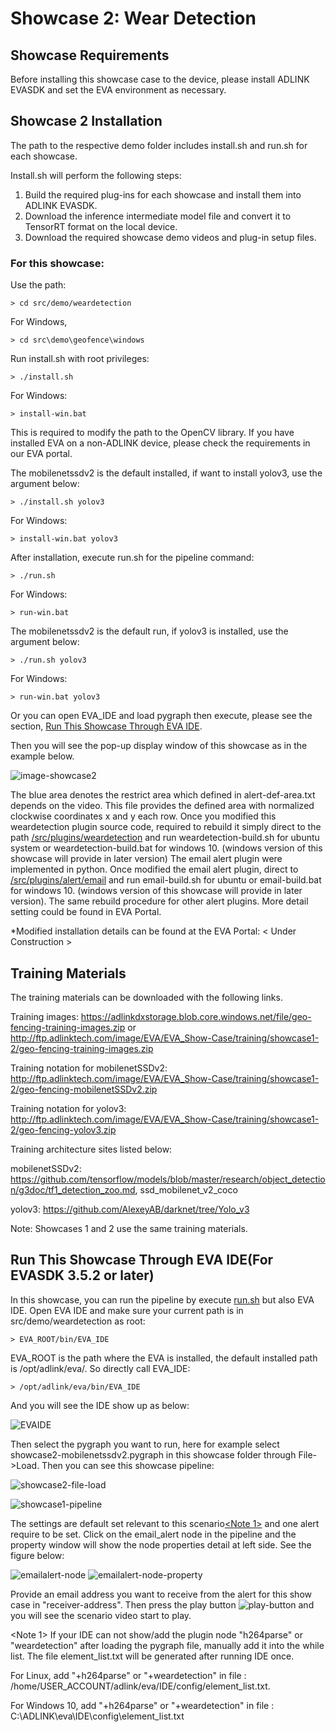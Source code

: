 # Showcase 2: Wear Detection

## Showcase Requirements

Before installing this showcase case to the device, please install ADLINK EVASDK and set the EVA environment as necessary.

## Showcase 2 Installation

The path to the respective demo folder includes install.sh and run.sh for each showcase.

Install.sh will perform the following steps:

1. Build the required plug-ins for each showcase and install them into ADLINK EVASDK.
2. Download the inference intermediate model file and convert it to TensorRT format on the local device.
3. Download the required showcase demo videos and plug-in setup files.

### For this showcase: 

Use the path:

```
> cd src/demo/weardetection
```

For Windows, 

```
> cd src\demo\geofence\windows
```

Run install.sh with root privileges:

```
> ./install.sh
```

For Windows:

```
> install-win.bat
```

This is required to modify the path to the OpenCV library. If you have installed EVA on a non-ADLINK device, please check the requirements in our EVA portal.

The mobilenetssdv2 is the default installed, if want to install yolov3, use the argument below:

```
> ./install.sh yolov3
```

For Windows:

```
> install-win.bat yolov3
```

<a id="runsh"></a>

After installation, execute run.sh for the pipeline command:

```
> ./run.sh
```

For Windows:

```
> run-win.bat
```

The mobilenetssdv2 is the default run, if yolov3 is installed, use the argument below:

```
> ./run.sh yolov3
```

For Windows:

```
> run-win.bat yolov3
```



Or you can open EVA_IDE and load pygraph then execute, please see the section, [Run This Showcase Through EVA IDE](#Run-This-Showcase-Through-EVA-IDE).

Then you will see the pop-up display window of this showcase as in the example below.

![image-showcase2](../../../figures/image-showcase2.png)

The blue area denotes the restrict area which defined in alert-def-area.txt depends on the video. This file provides the defined area with normalized clockwise coordinates x and y each row. Once you modified this weardetection plugin source code, required to rebuild it simply direct to the path [/src/plugins/weardetection](/src/plugins/weardetection) and run weardetection-build.sh for ubuntu system or weardetection-build.bat for windows 10. (windows version of this showcase will provide in later version) The email alert plugin were implemented in python. Once modified the email alert plugin, direct to [/src/plugins/alert/email](/src/plugins/alert/email) and run email-build.sh for ubuntu or email-build.bat for windows 10. (windows version of this showcase will provide in later version). The same rebuild procedure for other alert plugins. More detail setting could be found in EVA Portal.

*Modified installation details can be found at the EVA Portal: < Under Construction >

## Training Materials

The training materials can be downloaded with the following links.

Training images: https://adlinkdxstorage.blob.core.windows.net/file/geo-fencing-training-images.zip or http://ftp.adlinktech.com/image/EVA/EVA_Show-Case/training/showcase1-2/geo-fencing-training-images.zip 

Training notation for mobilenetSSDv2: http://ftp.adlinktech.com/image/EVA/EVA_Show-Case/training/showcase1-2/geo-fencing-mobilenetSSDv2.zip

Training notation for yolov3: http://ftp.adlinktech.com/image/EVA/EVA_Show-Case/training/showcase1-2/geo-fencing-yolov3.zip

Training architecture sites listed below:

mobilenetSSDv2: https://github.com/tensorflow/models/blob/master/research/object_detection/g3doc/tf1_detection_zoo.md, ssd_mobilenet_v2_coco

yolov3: https://github.com/AlexeyAB/darknet/tree/Yolo_v3

Note: Showcases 1 and 2 use the same training materials.



## Run This Showcase Through EVA IDE(For EVASDK 3.5.2 or later)

In this showcase, you can run the pipeline by execute <a href="#runsh">run.sh</a> but also EVA IDE. Open EVA IDE and make sure your current path is in src/demo/weardetection as root:

```
> EVA_ROOT/bin/EVA_IDE
```

EVA_ROOT is the path where the EVA is installed, the default installed path is /opt/adlink/eva/. So directly call EVA_IDE:

```
> /opt/adlink/eva/bin/EVA_IDE
```

And you will see the IDE show up as below:

![EVAIDE](../../../figures/EVAIDE.png)

Then select the pygraph you want to run, here for example select showcase2-mobilenetssdv2.pygraph in this showcase folder through File->Load. Then you can see this showcase pipeline:

![showcase2-file-load](../../../figures/showcase2-file-load.png)

![showcase1-pipeline](../../../figures/showcase2-pipeline.png)

The settings are default set relevant to this scenario<a href="#runsh"><Note 1></a> and one alert require to be set. Click on the email_alert node in the pipeline and the property window will show the node properties detail at left side. See the figure below:

![emailalert-node](../../../figures/emailalert-node.png) ![emailalert-node-property](../../../figures/emailalert-node-property-showcase2.png)

Provide an email address you want to receive from the alert for this show case in "receiver-address". Then press the play button ![play-button](../../../figures/play-button.png) and you will see the scenario video start to play.

<a id="note1"></a>

<Note 1> If your IDE can not show/add the plugin node "h264parse" or "weardetection" after loading the pygraph file, manually add it into the while list. The file element_list.txt will be generated after running IDE once. 

For Linux, add "+h264parse" or "+weardetection" in file : /home/USER_ACCOUNT/adlink/eva/IDE/config/element_list.txt. 

For Windows 10, add "+h264parse" or "+weardetection" in file : C:\ADLINK\eva\IDE\config\element_list.txt

